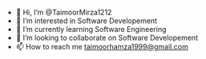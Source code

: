 - 👋 Hi, I’m @TaimoorMirza1212
- 👀 I’m interested in Software Developement
- 🌱 I’m currently learning Software Engineering
- 💞️ I’m looking to collaborate on Software Developement
- 📫 How to reach me taimoorhamza1999@gmail.com

<!---
TaimoorMirza1212/TaimoorMirza1212 is a ✨ special ✨ repository because its `README.md` (this file) appears on your GitHub profile.
You can click the Preview link to take a look at your changes.
--->
